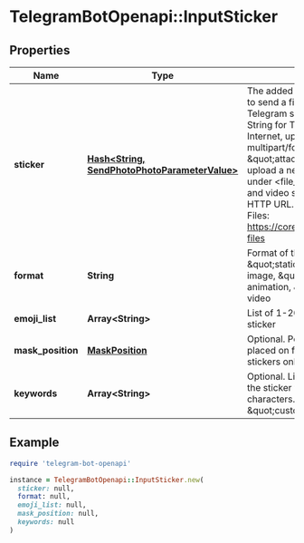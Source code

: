 # TelegramBotOpenapi::InputSticker

## Properties

| Name | Type | Description | Notes |
| ---- | ---- | ----------- | ----- |
| **sticker** | [**Hash&lt;String, SendPhotoPhotoParameterValue&gt;**](SendPhotoPhotoParameterValue.md) | The added sticker. Pass a file_id as a String to send a file that already exists on the Telegram servers, pass an HTTP URL as a String for Telegram to get a file from the Internet, upload a new one using multipart/form-data, or pass \&quot;attach://&lt;file_attach_name&gt;\&quot; to upload a new one using multipart/form-data under &lt;file_attach_name&gt; name. Animated and video stickers can&#39;t be uploaded via HTTP URL. More information on Sending Files: https://core.telegram.org/bots/api#sending-files |  |
| **format** | **String** | Format of the added sticker, must be one of \&quot;static\&quot; for a .WEBP or .PNG image, \&quot;animated\&quot; for a .TGS animation, \&quot;video\&quot; for a WEBM video |  |
| **emoji_list** | **Array&lt;String&gt;** | List of 1-20 emoji associated with the sticker |  |
| **mask_position** | [**MaskPosition**](MaskPosition.md) | Optional. Position where the mask should be placed on faces. For \&quot;mask\&quot; stickers only. | [optional] |
| **keywords** | **Array&lt;String&gt;** | Optional. List of 0-20 search keywords for the sticker with total length of up to 64 characters. For \&quot;regular\&quot; and \&quot;custom_emoji\&quot; stickers only. | [optional] |

## Example

```ruby
require 'telegram-bot-openapi'

instance = TelegramBotOpenapi::InputSticker.new(
  sticker: null,
  format: null,
  emoji_list: null,
  mask_position: null,
  keywords: null
)
```

